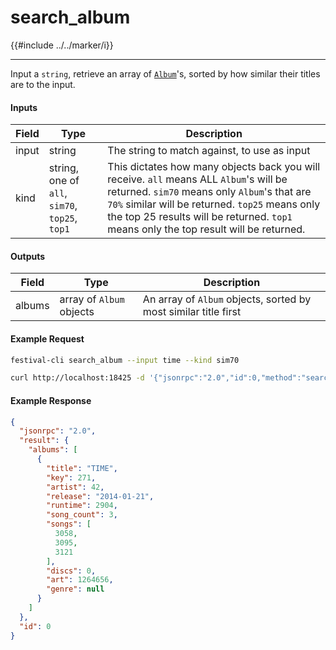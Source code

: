 # search_album

{{#include ../../marker/i}}

---

Input a `string`, retrieve an array of [`Album`](../../common-objects/album.md)'s, sorted by how similar their titles are to the input.

#### Inputs

| Field | Type                                           | Description |
|-------|------------------------------------------------|-------------|
| input | string                                         | The string to match against, to use as input
| kind  | string, one of `all`, `sim70`, `top25`, `top1` | This dictates how many objects back you will receive. `all` means ALL `Album`'s will be returned. `sim70` means only `Album`'s that are `70%` similar will be returned. `top25` means only the top 25 results will be returned. `top1` means only the top result will be returned.

#### Outputs

| Field  | Type                     | Description |
|--------|--------------------------|-------------|
| albums | array of `Album` objects | An array of `Album` objects, sorted by most similar title first

#### Example Request
```bash
festival-cli search_album --input time --kind sim70
```
```bash
curl http://localhost:18425 -d '{"jsonrpc":"2.0","id":0,"method":"search_album","params":{"input":"time","kind":"sim70"}}'
```

#### Example Response
```json
{
  "jsonrpc": "2.0",
  "result": {
    "albums": [
      {
        "title": "TIME",
        "key": 271,
        "artist": 42,
        "release": "2014-01-21",
        "runtime": 2904,
        "song_count": 3,
        "songs": [
          3058,
          3095,
          3121
        ],
        "discs": 0,
        "art": 1264656,
        "genre": null
      }
    ]
  },
  "id": 0
}
```
